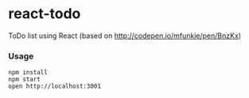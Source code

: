 react-todo
=====================

ToDo list using React (based on http://codepen.io/mfunkie/pen/BnzKx)

### Usage

```
npm install
npm start
open http://localhost:3001
```
